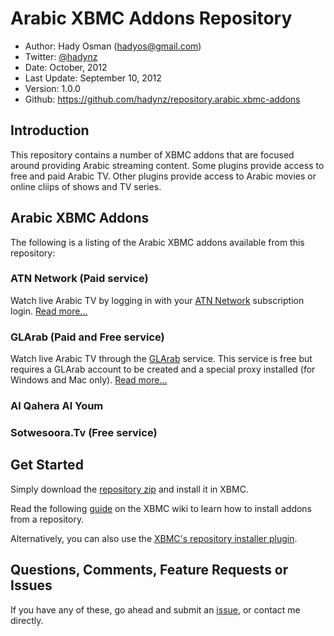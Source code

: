 Arabic XBMC Addons Repository
======================
* Author: Hady Osman (hadyos@gmail.com)
* Twitter: [@hadynz](https://twitter.com/hadynz)
* Date: October, 2012
* Last Update: September 10, 2012
* Version: 1.0.0
* Github: https://github.com/hadynz/repository.arabic.xbmc-addons

## Introduction
This repository contains a number of XBMC addons that are focused around providing Arabic streaming content.
Some plugins provide access to free and paid Arabic TV. Other plugins provide access to Arabic movies
or online cliips of shows and TV series.

## Arabic XBMC Addons
The following is a listing of the Arabic XBMC addons available from this repository:

### ATN Network (Paid service)
Watch live Arabic TV by logging in with your [ATN Network](http://www.atnnetwork.com) subscription login.
[Read more...](https://github.com/hadynz/repository.arabic.xbmc-addons/tree/master/plugin.video.atnnetwork)

### GLArab (Paid and Free service)
Watch live Arabic TV through the [GLArab](http://www.glarab.com) service. This service is free but requires a GLArab account to be
created and a special proxy installed (for Windows and Mac only). 
[Read more...](https://github.com/hadynz/repository.arabic.xbmc-addons/tree/master/plugin.video.glarab)

### Al Qahera Al Youm


### Sotwesoora.Tv (Free service)

## Get Started
Simply download the [repository zip](https://github.com/downloads/hadynz/repository.arabic.xbmc-addons/repository.arabic.xbmc-addons-1.0.0.zip) 
and install it in XBMC.

Read the following [guide](http://wiki.xbmc.org/index.php?title=Add-ons#How_to_install_from_zip) 
on the XBMC wiki to learn how to install addons from a repository.

Alternatively, you can also use the 
[XBMC's repository installer plugin](http://passion-xbmc.org/addons/?Page=View&ID=plugin.program.repo.installer).

## Questions, Comments, Feature Requests or Issues
If you have any of these, go ahead and submit an 
[issue](https://github.com/hadynz/repository.arabic.xbmc-addons/issues), or contact me directly.